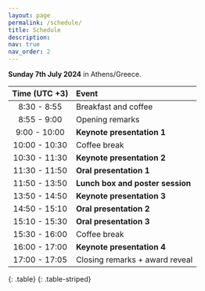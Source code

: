 ```yaml
---
layout: page
permalink: /schedule/
title: Schedule
description:
nav: true
nav_order: 2
---
```

**Sunday 7th July 2024** in Athens/Greece.

| **Time (UTC +3)** | **Event** |
| :------:   | :------- |
| 8:30 - 8:55 | Breakfast and coffee |
| 8:55 - 9:00 | Opening remarks |
| 9:00 - 10:00 | **Keynote presentation 1** |
| 10:00 - 10:30 | Coffee break |
| 10:30 - 11:30 | **Keynote presentation 2**  |
| 11:30 - 11:50 | **Oral presentation 1** |
| 11:50 - 13:50 | **Lunch box and poster session** |
| 13:50 - 14:50 | **Keynote presentation 3** |
| 14:50 - 15:10 | **Oral presentation 2** |
| 15:10 - 15:30 | **Oral presentation 3** |
| 15:30 - 16:00 | Coffee break|
| 16:00 - 17:00 | **Keynote presentation 4** |
| 17:00 - 17:05 | Closing remarks + award reveal |
{: .table}
{: .table-striped}

<br>

